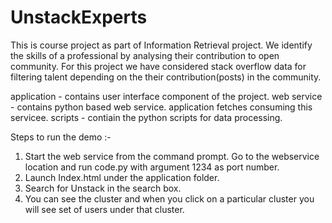 UnstackExperts
==============

This is course project as part of Information Retrieval project. We identify the skills of a professional 
by analysing their contribution to open community. For this project we have considered stack overflow data
for filtering talent depending on the their contribution(posts) in the community.

application - contains user interface component of the project.
web service - contains python based web service. application fetches consuming this servicee.
scripts -  contiain the python scripts for data processing.




Steps to run the demo :-

1. Start the web service from the command prompt.
Go to the webservice location and run code.py with argument 1234 as port number.
2. Launch Index.html under the application folder.
3. Search for Unstack in the search box.
4. You can see the cluster and when you click on a particular cluster you will see set of users under that cluster.


